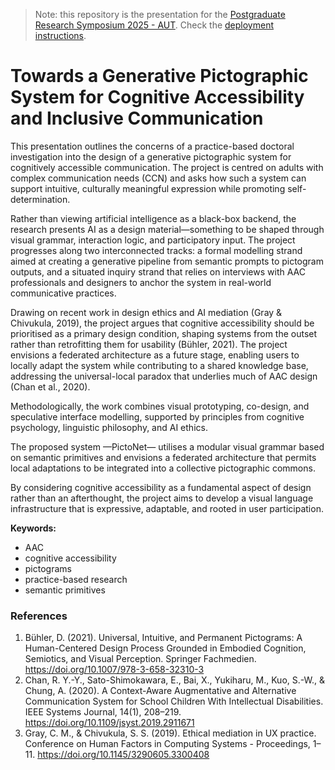 >Note: this repository is the presentation for the [Postgraduate Research Symposium 2025 - AUT](https://www.aut.ac.nz/research/postgraduate-student-support/events/research-symposium). Check the [deployment instructions](deployment.md).

# Towards a Generative Pictographic System for Cognitive Accessibility and Inclusive Communication

This presentation outlines the concerns of a practice-based doctoral investigation into the design of a generative pictographic system for cognitively accessible communication. The project is centred on adults with complex communication needs (CCN) and asks how such a system can support intuitive, culturally meaningful expression while promoting self-determination.

Rather than viewing artificial intelligence as a black-box backend, the research presents AI as a design material—something to be shaped through visual grammar, interaction logic, and participatory input. The project progresses along two interconnected tracks: a formal modelling strand aimed at creating a generative pipeline from semantic prompts to pictogram outputs, and a situated inquiry strand that relies on interviews with AAC professionals and designers to anchor the system in real-world communicative practices.

Drawing on recent work in design ethics and AI mediation (Gray & Chivukula, 2019), the project argues that cognitive accessibility should be prioritised as a primary design condition, shaping systems from the outset rather than retrofitting them for usability (Bühler, 2021). The project envisions a federated architecture as a future stage, enabling users to locally adapt the system while contributing to a shared knowledge base, addressing the universal-local paradox that underlies much of AAC design (Chan et al., 2020).

Methodologically, the work combines visual prototyping, co-design, and speculative interface modelling, supported by principles from cognitive psychology, linguistic philosophy, and AI ethics.

The proposed system —PictoNet— utilises a modular visual grammar based on semantic primitives and envisions a federated architecture that permits local adaptations to be integrated into a collective pictographic commons.

By considering cognitive accessibility as a fundamental aspect of design rather than an afterthought, the project aims to develop a visual language infrastructure that is expressive, adaptable, and rooted in user participation.

**Keywords:**

- AAC
- cognitive accessibility
- pictograms
- practice-based research
- semantic primitives  

### References
1. Bühler, D. (2021). Universal, Intuitive, and Permanent Pictograms: A Human-Centered Design Process Grounded in Embodied Cognition, Semiotics, and Visual Perception. Springer Fachmedien. https://doi.org/10.1007/978-3-658-32310-3  
2. Chan, R. Y.-Y., Sato-Shimokawara, E., Bai, X., Yukiharu, M., Kuo, S.-W., & Chung, A. (2020). A Context-Aware 	  Augmentative and Alternative Communication System for School Children With Intellectual Disabilities. IEEE Systems Journal, 14(1), 208–219. https://doi.org/10.1109/jsyst.2019.2911671  
3. Gray, C. M., & Chivukula, S. S. (2019). Ethical mediation in UX practice. Conference on Human Factors in Computing Systems - Proceedings, 1–11. https://doi.org/10.1145/3290605.3300408  